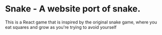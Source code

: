# Snake - A website port of snake.
This is a React game that is inspired by the original snake game, where you eat squares and grow as you're trying to avoid yourself
